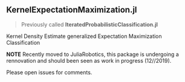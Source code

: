 ## KernelExpectationMaximization.jl

> Previously called **IteratedProbabilisticClassification.jl**

Kernel Density Estimate generalized Expectation Maximization Classification

**NOTE** Recently moved to JuliaRobotics, this package is undergoing a rennovation and should been seen as work in progress (12//2019).

Please open issues for comments.
